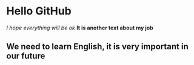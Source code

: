# Hello GitHub

_I hope everything will be ok_
**It is another text about my job**
## We need to learn English, it is very important in our future
